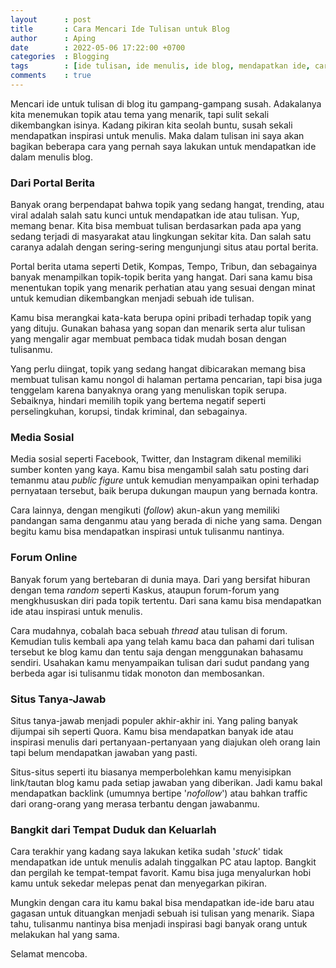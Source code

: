 ```yaml
---
layout      : post
title       : Cara Mencari Ide Tulisan untuk Blog
author      : Aping
date        : 2022-05-06 17:22:00 +0700
categories  : Blogging
tags        : [ide tulisan, ide menulis, ide blog, mendapatkan ide, cara mencari ide]
comments    : true
---
```

Mencari ide untuk tulisan di blog itu gampang-gampang susah. Adakalanya kita menemukan topik atau tema yang menarik, tapi sulit sekali dikembangkan isinya. Kadang pikiran kita seolah buntu, susah sekali mendapatkan inspirasi untuk menulis. Maka dalam tulisan ini saya akan bagikan beberapa cara yang pernah saya lakukan untuk mendapatkan ide dalam menulis blog.

### Dari Portal Berita

Banyak orang berpendapat bahwa topik yang sedang hangat, trending, atau viral adalah salah satu kunci untuk mendapatkan ide atau tulisan. Yup, memang benar. Kita bisa membuat tulisan berdasarkan pada apa yang sedang terjadi di masyarakat atau lingkungan sekitar kita. Dan salah satu caranya adalah dengan sering-sering mengunjungi situs atau portal berita.

Portal berita utama seperti Detik, Kompas, Tempo, Tribun, dan sebagainya banyak menampilkan topik-topik berita yang hangat. Dari sana kamu bisa menentukan topik yang menarik perhatian atau yang sesuai dengan minat untuk kemudian dikembangkan menjadi sebuah ide tulisan.

Kamu bisa merangkai kata-kata berupa opini pribadi terhadap topik yang yang dituju. Gunakan bahasa yang sopan dan menarik serta alur tulisan yang mengalir agar membuat pembaca tidak mudah bosan dengan tulisanmu.

Yang perlu diingat, topik yang sedang hangat dibicarakan memang bisa membuat tulisan kamu nongol di halaman pertama pencarian, tapi bisa juga tenggelam karena banyaknya orang yang menuliskan topik serupa. Sebaiknya, hindari memilih topik yang bertema negatif seperti perselingkuhan, korupsi, tindak kriminal, dan sebagainya.

### Media Sosial

Media sosial seperti Facebook, Twitter, dan Instagram dikenal memiliki sumber konten yang kaya. Kamu bisa mengambil salah satu posting dari temanmu atau *public figure* untuk kemudian menyampaikan opini terhadap pernyataan tersebut, baik berupa dukungan maupun yang bernada kontra.

Cara lainnya, dengan mengikuti (*follow*) akun-akun yang memiliki pandangan sama denganmu atau yang berada di niche yang sama. Dengan begitu kamu bisa mendapatkan inspirasi untuk tulisanmu nantinya.

### Forum Online

Banyak forum yang bertebaran di dunia maya. Dari yang bersifat hiburan dengan tema *random* seperti Kaskus, ataupun forum-forum yang mengkhususkan diri pada topik tertentu. Dari sana kamu bisa mendapatkan ide atau inspirasi untuk menulis.

Cara mudahnya, cobalah baca sebuah *thread* atau tulisan di forum. Kemudian tulis kembali apa yang telah kamu baca dan pahami dari tulisan tersebut ke blog kamu dan tentu saja dengan menggunakan bahasamu sendiri. Usahakan kamu menyampaikan tulisan dari sudut pandang yang berbeda agar isi tulisanmu tidak monoton dan membosankan.

### Situs Tanya-Jawab

Situs tanya-jawab menjadi populer akhir-akhir ini. Yang paling banyak dijumpai sih seperti Quora. Kamu bisa mendapatkan banyak ide atau inspirasi menulis dari pertanyaan-pertanyaan yang diajukan oleh orang lain tapi belum mendapatkan jawaban yang pasti.

Situs-situs seperti itu biasanya memperbolehkan kamu menyisipkan link/tautan blog kamu pada setiap jawaban yang diberikan. Jadi kamu bakal mendapatkan backlink (umumnya bertipe '*nofollow*') atau bahkan traffic dari orang-orang yang merasa terbantu dengan jawabanmu.

### Bangkit dari Tempat Duduk dan Keluarlah

Cara terakhir yang kadang saya lakukan ketika sudah '*stuck*' tidak mendapatkan ide untuk menulis adalah tinggalkan PC atau laptop. Bangkit dan pergilah ke tempat-tempat favorit. Kamu bisa juga menyalurkan hobi kamu untuk sekedar melepas penat dan menyegarkan pikiran.

Mungkin dengan cara itu kamu bakal bisa mendapatkan ide-ide baru atau gagasan untuk dituangkan menjadi sebuah isi tulisan yang menarik. Siapa tahu, tulisanmu nantinya bisa menjadi inspirasi bagi banyak orang untuk melakukan hal yang sama.

Selamat mencoba.